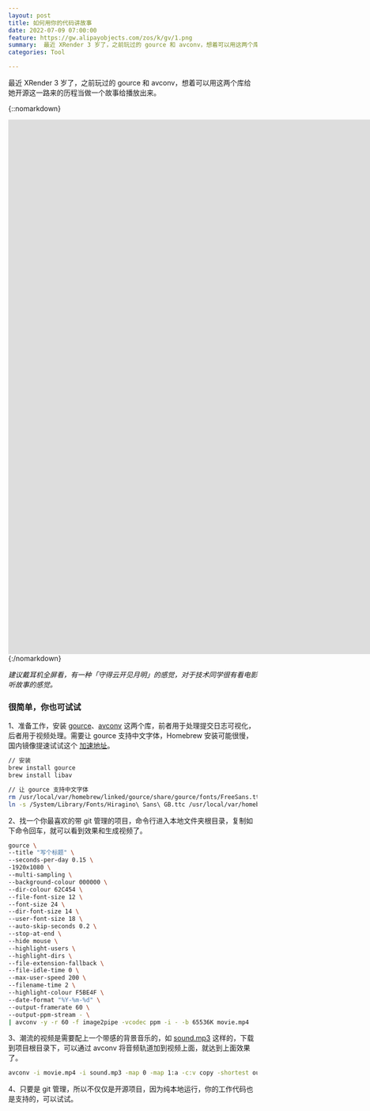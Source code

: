 ```yaml
---
layout: post
title: 如何用你的代码讲故事
date: 2022-07-09 07:00:00
feature: https://gw.alipayobjects.com/zos/k/gv/1.png
summary:  最近 XRender 3 岁了，之前玩过的 gource 和 avconv，想着可以用这两个库给她开源这一路来的历程当做一个故事给播放出来。
categories: Tool

---
```


最近 XRender 3 岁了，之前玩过的 gource 和 avconv，想着可以用这两个库给她开源这一路来的历程当做一个故事给播放出来。

{::nomarkdown}
<div class="video-container">
<iframe width="1920" height="1080" src="https://www.youtube.com/embed/pDWNb2ltJQE" title="YouTube video player" frameborder="0" allow="accelerometer; autoplay; clipboard-write; encrypted-media; gyroscope; picture-in-picture" allowfullscreen></iframe>
</div>
{:/nomarkdown}

*建议戴耳机全屏看，有一种「守得云开见月明」的感觉，对于技术同学很有看电影听故事的感觉。*
​

### 很简单，你也可试试

1、准备工作，安装 [gource](https://github.com/acaudwell/Gource)、[avconv](https://libav.org/avconv.html) 这两个库，前者用于处理提交日志可视化，后者用于视频处理。需要让 gource 支持中文字体，Homebrew 安装可能很慢，国内镜像提速试试这个 [加速地址](https://zhuanlan.zhihu.com/p/111014448)。

```bash
// 安装
brew install gource
brew install libav

// 让 gource 支持中文字体
rm /usr/local/var/homebrew/linked/gource/share/gource/fonts/FreeSans.ttf
ln -s /System/Library/Fonts/Hiragino\ Sans\ GB.ttc /usr/local/var/homebrew/linked/gource/share/gource/fonts/FreeSans.ttf
```

2、找一个你最喜欢的带 git 管理的项目，命令行进入本地文件夹根目录，复制如下命令回车，就可以看到效果和生成视频了。

```bash
gource \
--title "写个标题" \
--seconds-per-day 0.15 \
-1920x1080 \
--multi-sampling \
--background-colour 000000 \
--dir-colour 62C454 \
--file-font-size 12 \
--font-size 24 \
--dir-font-size 14 \
--user-font-size 18 \
--auto-skip-seconds 0.2 \
--stop-at-end \
--hide mouse \
--highlight-users \
--highlight-dirs \
--file-extension-fallback \
--file-idle-time 0 \
--max-user-speed 200 \
--filename-time 2 \
--highlight-colour F5BE4F \
--date-format "%Y-%m-%d" \
--output-framerate 60 \
--output-ppm-stream - \
| avconv -y -r 60 -f image2pipe -vcodec ppm -i - -b 65536K movie.mp4
```

3、潮流的视频是需要配上一个带感的背景音乐的，如 [sound.mp3](https://github.com/tw93/tw93.github.io/blob/master/images/mp3/sound.mp3?raw=true) 这样的，下载到项目根目录下，可以通过 avconv 将音频轨道加到视频上面，就达到上面效果了。

```bash
avconv -i movie.mp4 -i sound.mp3 -map 0 -map 1:a -c:v copy -shortest output.mp4
```

4、只要是 git 管理，所以不仅仅是开源项目，因为纯本地运行，你的工作代码也是支持的，可以试试。
